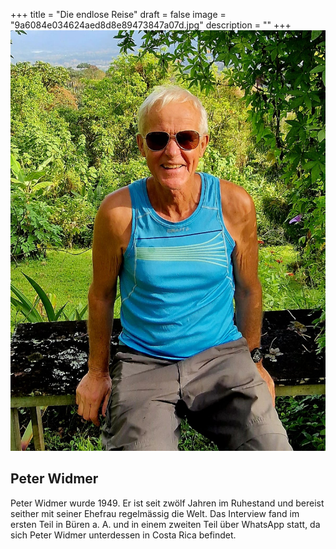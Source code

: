 +++
title = "Die endlose Reise"
draft = false
image = "9a6084e034624aed8d8e89473847a07d.jpg"
description = ""
+++
![Foto aus Costa Rica](whatsapp-bild-2025-02-23-um-21.42.29_46a83ead.jpg)

## Peter Widmer
Peter Widmer wurde 1949. Er ist seit zwölf Jahren im Ruhestand und bereist seither mit seiner Ehefrau regelmässig die Welt. Das Interview fand im ersten Teil in Büren a. A. und in einem zweiten Teil über WhatsApp statt, da sich Peter Widmer unterdessen in Costa Rica befindet.